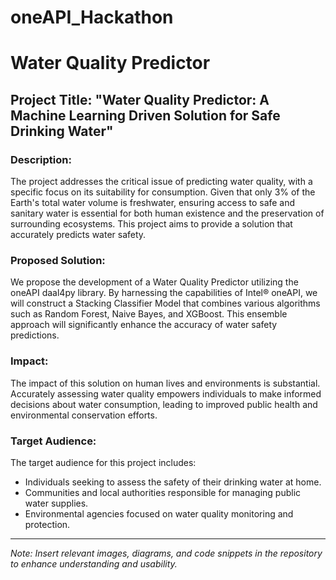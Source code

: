 # oneAPI_Hackathon
# Water Quality Predictor

## Project Title: "Water Quality Predictor: A Machine Learning Driven Solution for Safe Drinking Water"

### Description:

The project addresses the critical issue of predicting water quality, with a specific focus on its suitability for consumption. Given that only 3% of the Earth's total water volume is freshwater, ensuring access to safe and sanitary water is essential for both human existence and the preservation of surrounding ecosystems. This project aims to provide a solution that accurately predicts water safety.

### Proposed Solution:

We propose the development of a Water Quality Predictor utilizing the oneAPI daal4py library. By harnessing the capabilities of Intel® oneAPI, we will construct a Stacking Classifier Model that combines various algorithms such as Random Forest, Naive Bayes, and XGBoost. This ensemble approach will significantly enhance the accuracy of water safety predictions.

### Impact:

The impact of this solution on human lives and environments is substantial. Accurately assessing water quality empowers individuals to make informed decisions about water consumption, leading to improved public health and environmental conservation efforts.

### Target Audience:

The target audience for this project includes:

- Individuals seeking to assess the safety of their drinking water at home.
- Communities and local authorities responsible for managing public water supplies.
- Environmental agencies focused on water quality monitoring and protection.

---

*Note: Insert relevant images, diagrams, and code snippets in the repository to enhance understanding and usability.*
